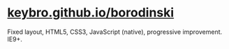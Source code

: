 # <a href="https://keybro.github.io/borodinski/">keybro.github.io/borodinski</a>

Fixed layout, HTML5, CSS3, JavaScript (native), progressive improvement. IE9+.
